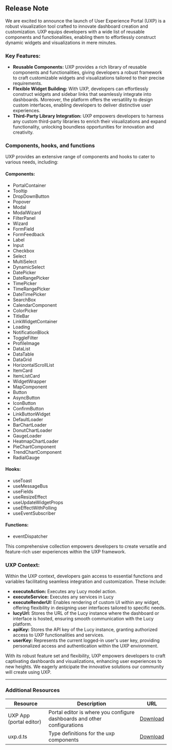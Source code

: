 ## Release Note

We are excited to announce the launch of User Experience Portal (UXP) is a robust visualization tool crafted to innovate dashboard creation and customization. UXP equips developers with a wide list of reusable components and functionalities, enabling them to effortlessly construct dynamic widgets and visualizations in mere minutes.

### Key Features:

* **Reusable Components:** UXP provides a rich library of reusable components and functionalities, giving developers a robust framework to craft customizable widgets and visualizations tailored to their precise requirements.
* **Flexible Widget Building:** With UXP, developers can effortlessly construct widgets and sidebar links that seamlessly integrate into dashboards. Moreover, the platform offers the versatility to design custom interfaces, enabling developers to deliver distinctive user experiences.
* **Third-Party Library Integration:** UXP empowers developers to harness any custom third-party libraries to enrich their visualizations and expand functionality, unlocking boundless opportunities for innovation and creativity.

### Components, hooks, and functions

UXP provides an extensive range of components and hooks to cater to various needs, including:

#### Components:

* PortalContainer
* Tooltip
* DropDownButton
* Popover
* Modal
* ModalWizard
* FilterPanel
* Wizard
* FormField
* FormFeedback
* Label
* Input
* Checkbox
* Select
* MultiSelect
* DynamicSelect
* DatePicker
* DateRangePicker
* TimePicker
* TimeRangePicker
* DateTimePicker
* SearchBox
* CalendarComponent
* ColorPicker
* TitleBar
* LinkWidgetContainer
* Loading
* NotificationBlock
* ToggleFilter
* ProfileImage
* DataList
* DataTable
* DataGrid
* HorizontalScrollList
* ItemCard
* ItemListCard
* WidgetWrapper
* MapComponent
* Button
* AsyncButton
* IconButton
* ConfirmButton
* LinkButtonWidget
* DefaultLoader
* BarChartLoader
* DonutChartLoader
* GaugeLoader
* HeatmapChartLoader
* PieChartComponent
* TrendChartComponent
* RadialGauge

#### Hooks:

* useToast
* useMessageBus
* useFields
* useResizeEffect
* useUpdateWidgetProps
* useEffectWithPolling
* useEventSubscriber

#### Functions:

* eventDispatcher

This comprehensive collection empowers developers to create versatile and feature-rich user experiences within the UXP framework.

### UXP Context:

Within the UXP context, developers gain access to essential functions and variables facilitating seamless integration and customization. These include:

* **executeAction:** Executes any Lucy model action.
* **executeService:** Executes any services in Lucy
* **executeRenderUI:** Enables rendering of custom UI within any widget, offering flexibility in designing user interfaces tailored to specific needs.
* **lucyUrl:** Stores the URL of the Lucy instance where the dashboard or interface is hosted, ensuring smooth communication with the Lucy platform.
* **apiKey:** Stores the API key of the Lucy instance, granting authorized access to UXP functionalities and services.
* **userKey:** Represents the current logged-in user's user key, providing personalized access and authentication within the UXP environment.

With its robust feature set and flexibility, UXP empowers developers to craft captivating dashboards and visualizations, enhancing user experiences to new heights. We eagerly anticipate the innovative solutions our community will create using UXP.

---

### Additional Resources 

| Resource | Description | URL |
|---|---|---|
|UXP App (portal editor)| Portal editor is where you configure dashboards and other configurations| [Download](http://source.iviva.com/iviva-platform/uxp/-/tree/release/v1.0.0) |
|uxp.d.ts|Type definitions for the uxp components|[Download](https://uxp.s3.amazonaws.com/dist/client/v1.0.0s/uxp.d.ts)|
